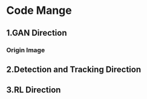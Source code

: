 # Code Mange
## 1.GAN Direction
### Origin Image
## 2.Detection and Tracking Direction

## 3.RL Direction

